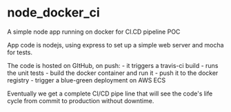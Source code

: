 # node_docker_ci
A simple node app running on docker for CI.CD pipeline POC

App code is nodejs, using express to set up a simple web server and mocha for tests.

The code is hosted on GItHub, on push:
	- it triggers a travis-ci build
	- runs the unit tests
	- build the docker container and run it
	- push it to the docker registry
	- trigger a blue-green deployment on AWS ECS

Eventually 	we get a complete CI/CD pipe line that will see the code's life cycle from commit to production without downtime.

